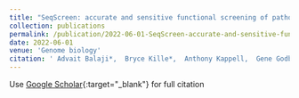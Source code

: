 ```yaml
---
title: "SeqScreen: accurate and sensitive functional screening of pathogenic sequences via ensemble learning"
collection: publications
permalink: /publication/2022-06-01-SeqScreen-accurate-and-sensitive-functional-screening-of-pathogenic-sequences-via-ensemble-learning
date: 2022-06-01
venue: 'Genome biology'
citation: ' Advait Balaji*,  Bryce Kille*,  Anthony Kappell,  Gene Godbold,  Madeline Diep,  RA Elworth,  Zhiqin Qian,  Dreycey Albin,  Daniel Nasko,  Nidhi Shah,  Pop Mihai,  Santiago Segarra,  Krista Ternus,  Todd Treangen, &quot;SeqScreen: accurate and sensitive functional screening of pathogenic sequences via ensemble learning.&quot; Genome biology, 2022.'
---
```

Use [Google Scholar](https://scholar.google.com/scholar?q=SeqScreen:+accurate+and+sensitive+functional+screening+of+pathogenic+sequences+via+ensemble+learning){:target="_blank"} for full citation